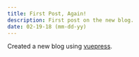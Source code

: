 ```yaml
---
title: First Post, Again!
description: First post on the new blog.
date: 02-19-18 (mm-dd-yy)
---
```


Created a new blog using [vuepress]().

